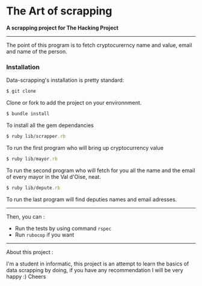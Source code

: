 # The Art of scrapping
**A scrapping project for The Hacking Project**

----------








The point of this program is to fetch cryptocurerncy name and value, email and name of the person.



### Installation 
Data-scrapping's installation is pretty standard:

```sh
$ git clone
```
Clone or fork to add the project on your environnment.

```rb
$ bundle install
``` 
To install all the gem dependancies

```rb
$ ruby lib/scrapper.rb
```
To run the first program who will bring up cryptocurrency value

```rb
$ ruby lib/mayor.rb
```
To run the second program who will fetch for you all the name and the email of every mayor in the Val d'Oise, neat.

```rb
$ ruby lib/depute.rb
```
To run the last program will find deputies names and email adresses.

----------

Then, you can :
- Run the tests by using command `rspec`
- Run `rubocop` if you want

----------

About this project :

I'm a student in informatic, this project is an attempt to learn the basics of data scrapping by doing, if you have any recommendation I will be very happy :)
Cheers
